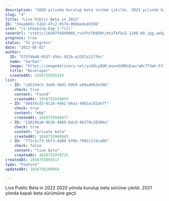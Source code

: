 ```yaml
---
description: "2020 yılında kurulup beta sürüme çıkıldı. 2021 yılında kapalı beta sürümüne geçti. Daha sonra 2022 yılında açık betaya geçti\n\n"
slug: "4"
title: "Live Public Beta in 2022"
ID: "34aa060c-51b2-47c2-9574-90bbedadd196"
icon: "ri-shopping-bag-2-fill"
coverUrl: "static/1658755849060_rvGfhtTKBENYjmtaTkF5oZ-1200-80.jpg.webp"
progress: true
status: "In progress"
date: "2022-05-02"
author:
  ID: "57974bd8-9537-456c-952b-e3287a117fbc"
  name: "Serkan"
  image: "https://imagedelivery.net/yx26LyQGM_miwnGU8RnEaw/a0c773e6-5f3f-42e6-cc17-814a7cca6a00/public"
  title: "Developer"
  createdAt: 1658755925243
list:
  - ID: "c02249c5-3e68-46d1-89b9-a80a4963e38b"
    check: true
    content: "Found"
    createdAt: 1658755939093
  - ID: "0b03dcd3-6c26-44b1-b6a2-4062ac82ab7f"
    check: true
    content: "mbp"
    createdAt: 1658755949677
  - ID: "238296a0-9b3b-4089-8dc8-96278c20306a"
    check: true
    content: "private beta"
    createdAt: 1658755960843
  - ID: "7f2c5c73-56f3-4d09-976b-7992c17dca09"
    check: false
    content: "live beta"
    createdAt: 1658755970735
createdAt: 1658755894517
type: "Feature"
updatedAt: 1658756290984

---
```

Live Public Beta in 2022
2020 yılında kurulup beta sürüme çıkıldı. 2021 yılında kapalı beta sürümüne geçti
